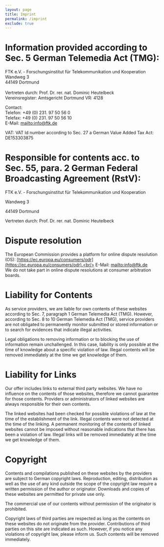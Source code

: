 ```yaml
---
layout: page
title: Imprint
permalink: /imprint
exclude: true
---
```


# Information provided according to Sec. 5 German Telemedia Act (TMG):
  
FTK e.V. - Forschungsinstitut für Telekommunikation und Kooperation<br/>
Wandweg 3<br/>
44149 Dortmund<br/>     
Vertreten durch: Prof. Dr. rer. nat. Dominic Heutelbeck<br/>
Vereinsregister: Amtsgericht Dortmund VR: 4128
   
Contact:<br/>
Telefon: +49 (0) 231. 97 50 56 0<br/>
Telefax: +49 (0) 231. 97 50 56 10<br/>
E-Mail: [mailto:info@ftk.de](mailto:mailto:info@ftk.de)<br/>
    
VAT: VAT Id number according to Sec. 27 a German Value Added Tax Act: DE153303875</p>

# Responsible for contents acc. to Sec. 55, para. 2 German Federal Broadcasting Agreement (RstV):

FTK e.V. - Forschungsinstitut für Telekommunikation und Kooperation

Wandweg 3

44149 Dortmund

Vertreten durch: Prof. Dr. rer. nat. Dominic Heutelbeck
     
# Dispute resolution

The European Commission provides a platform for online dispute resolution (OS): [https://ec.europa.eu/consumers/odr](https://ec.europa.eu/consumers/odr).<br/>
E-Mail: [mailto:info@ftk.de](mailto:mailto:info@ftk.de)<br/>
We do not take part in online dispute resolutions at consumer arbitration boards.
     
# Liability for Contents
     
As service providers, we are liable for own contents of these websites according to Sec. 7, paragraph 1 German Telemedia Act (TMG). However, according to Sec. 8 to 10 German Telemedia Act (TMG), service providers are not obligated to permanently monitor submitted or stored information or to search for evidences that indicate illegal activities.

Legal obligations to removing information or to blocking the use of information remain unchallenged. In this case, liability is only possible at the time of knowledge about a specific violation of law. Illegal contents will be removed immediately at the time we get knowledge of them.
     
# Liability for Links
     
Our offer includes links to external third party websites. We have no influence on the contents of those websites, therefore we cannot guarantee for those contents. Providers or administrators of linked websites are always responsible for their own contents.
     
The linked websites had been checked for possible violations of law at the time of the establishment of the link. Illegal contents were not detected at the time of the linking. A permanent monitoring of the contents of linked websites cannot be imposed without reasonable indications that there has been a violation of law. Illegal links will be removed immediately at the time we get knowledge of them.
     
# Copyright
     
Contents and compilations published on these websites by the providers are subject to German copyright laws. Reproduction, editing, distribution as well as the use of any kind outside the scope of the copyright law require a written permission of the author or originator. Downloads and copies of these websites are permitted for private use only.

The commercial use of our contents without permission of the originator is prohibited.

Copyright laws of third parties are respected as long as the contents on these websites do not originate from the provider. Contributions of third parties on this site are indicated as such. However, if you notice any violations of copyright law, please inform us. Such contents will be removed immediately.
